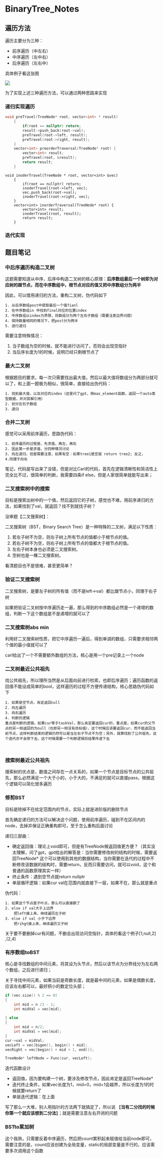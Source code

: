 # BinaryTree_Notes

## 遍历方法

遍历主要分为三种：

* 前序遍历（中左右）
* 中序遍历（左中右）
* 后序遍历（左右中）

具体例子看这张图

![](./二叉树遍历.png)

为了实现上述三种遍历方法，可以通过两种思路来实现

### 递归实现遍历

```cpp
void preTravel(TreeNode* root, vector<int> * result)
    {
        if(root == nullptr) return;
        result->push_back(root->val);
        preTravel(root->left, result);
        preTravel(root->right, result);
    }
    vector<int> preorderTraversal(TreeNode* root) {
        vector<int> result;
        preTravel(root, &result);
        return result;
    }
```

```
void inoderTravel(TreeNode * root, vector<int> &vec)
    {
        if(root == nullptr) return;
        inoderTravel(root->left, vec);
        vec.push_back(root->val);
        inoderTravel(root->right, vec);
    }
    vector<int> inorderTraversal(TreeNode* root) {
        vector<int> result;
        inoderTravel(root, result);
        return result;
    }
```





### 迭代实现





## 题目笔记



### 中后序遍历构造二叉树

这题需要知道从中序，后序中构造二叉树的核心原理：**后序数组最后一个树即为对应树的跟节点，而在中序数组中，根节点对应的值又把中序数组分为两半**

因此，可以借用递归的方法，重构二叉树，伪代码如下

```
1. 从后序数组post中提取最后一个值fianl
2. 在中序数组in 中找到final对应的位置index
3. 中序数组以index为界限，将数组分为两个左右子数组（需要注意边界问题）
4. 保持数量相同的情况下，把post分为两半
5. 进行递归
```

需要注意特殊情况：

1. 当子数组为空的时候，就不能进行访问了，否则会出现空指针
2. 当后序长度为1的时候，说明已经只剩根节点了



### 最大二叉树

根据题目的要求，每一次只需要找出最大值，然后以最大值将数组分为两部分就可以了，和上面一题极为相似，很简单，直接给出伪代码：

```
1. 找到最大值，以及对应的index（这里问了gpt，用max_element函数，返回一个auto类型数据，并对其解引用）
2. 划分左右子数组
3. 递归
```


### 合并二叉树

感觉可以采用前序遍历，思路伪代码：

```
1. 前序遍历的过程是，先求值，再左，再右
2. 因此第一步是求值，分四种情况讨论
3. 向左递归，但是需要注意，如果有空：如果tree1是空就 return tree2; 反之，
4.同理于向右
```

笔记，代码是写出来了没错，但是对比Carl的代码，首先在逻辑清晰性和简洁性上完全比不过，很简单的判断，我需要四条if else，但是人家很简单就能写出来；



### 二叉搜索树中的搜索

目标是搜索出树中的一个值，然后返回它的子树，感觉也不难，用前序递归的方法，如果找到了val，就返回？找不到就找子树？

没审题【二叉搜索树】：

二叉搜索树（BST，Binary Search Tree）是一种特殊的二叉树，满足以下性质：

1. 若左子树不为空，则左子树上所有节点的值都小于根节点的值。
2. 若右子树不为空，则右子树上所有节点的值都大于根节点的值。
3. 左右子树本身也必须是二叉搜索树。
4. 空树也是一棵二叉搜索树。

看清题目也不是很难，甚至更简单？



### 验证二叉搜索树

二叉搜索树，是要左子树的所有值（而不是left->val）都比跟节点小，同理于右子树

如果把验证二叉树按中序遍历走一遍，那么得到的中序数组必然是一个递增的数组，判断一下这个数组是不是递增的就可以了



### 二叉搜索树abs min

利用好二叉搜索树性质，把它中序遍历一遍后，得到单调的数组，只需要求相邻两个值的最小值就可以了

carl给出了一个不需要额外数组的方法，核心是用一个pre记录上一个node





### 二叉树最近公共祖先

找公共祖先，所以理所当然是从后面向前进行检索，也即后序遍历；遍历函数的返回值不能设成简单的bool，这样遍历的过程不方便传递结构，核心思路伪代码如下

```
1. 如果是空节点，肯定返回null
2. 向左遍历
3. 向右遍历
4. 判断的逻辑
重点是判断的逻辑，如果cur等于taskVal，那么肯定要返回cur的，重点是，如果cur的父节点的另一侧返回的为null（也即另一侧没有目标值），这个时候应该要返回cur，而不能返回当前节点，这样判断结束的逻辑仍然可以是当左右子节点不为空；另外，就算找到了公共祖先，这个迭代亦不会停下去，这个时候需要一个判断逻辑将结果传递下去

	
```



### 搜索树最近公共祖先

搜索树的优点是，数值之间存在一点关系的，如果一个节点是目标节点的公共祖先，那么必然满足一个大于小的，小于大的，不满足的就可以直接pass，根据这个逻辑可以简化很多遍历

### 修剪BST

目标是除掉不在给定范围内的节点，实际上就是进阶版的删除节点

首先确定递归的方法可以解决这个问题，使用前序遍历，碰到不在区间内的node，去掉并保证正确重构即可，至于怎么重构后面讨论

递归三部曲：

* 确定返回值：理论上void即可，但是有TreeNode做返回值更方便？（其实没太理解，问了gpt，gpt给出的解答是：当你需要修改树的结构的时候，需要返回TreeNode* 这个可以使用到其他的数据结构，当你需要在迭代的过程中不断修改该数据的结构时，需要return，反而只需要访问，就可以void，这个和普通的函数原理其实一样）
* 终止条件：遇到空节点就return nullptr
* 单层循环逻辑：如果cur val在范围内就直接下一层，如果不在，那么就是重点

伪代码：

```
1. 如果这个节点是子叶点，那么可以直接删了
2. else if val大于上边界
    把left接上来，继续遍历左子树
3. else if val 小于下边界
    把rihgt接上来，继续遍历又子树
```

关于要不要删掉cur有问题，不删会出现访问空指针，具体的看这个例子[1,null,2] ,(2,4)



### 有序数组toBST

核心是寻找数组的中间元素，将其设为头节点，然后以该节点为分界线分为左右两个数组，之后进行递归；

关于寻找中间元素，如果当前是奇数长度，就是最中间的元素，如果是偶数长度，应该左右都可以，最好把小的数定位头部；

```cpp
if (vec.size() % 2 == 0)
{
    int mid = n /2 - 1;
    int midVal = vec[mid];
    
} else
{
    int mid = n/2;
    int midVal = vec[mid];
}
cur->val = midVal;
vecLeft = vec[bigen(), begin() + mid];
vecRight = vec[begin() + mid + 1, end()];

TreeNode* leftNode = Func(cur, vecLeft);


```

迭代函数设计

* 返回值，因为要构建一个树，要涉及修改节点，因此肯定是返回TreeNode* 
* 迭代终止条件，如果vec长度为1，mid=0，mid+1会越界，所以长度为1的时候就要return了
* 单层迭代逻辑：在上面



写了那么一大堆，别人用指针的方法两下就搞定了，所以说 【**当有二分找的时候你第一个就应该想到二分法**】；就是需要注意左右开闭的问题



### BSTto累加树

这个我熟，只需要反着中序遍历，然后把count累积起来赋值给当前node即可，需要注意的是，count应该创建为全局变量，static的局部变量是不行的，应该需要多次调用这个函数
